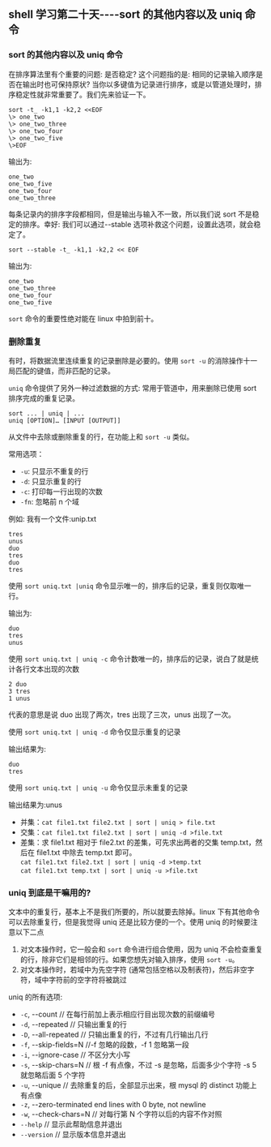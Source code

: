 ## shell 学习第二十天----sort 的其他内容以及 uniq 命令

### sort 的其他内容以及 uniq 命令

在排序算法里有个重要的问题: 是否稳定? 这个问题指的是: 相同的记录输入顺序是否在输出时也可保持原状? 当你以多键值为记录进行排序，或是以管道处理时，排序稳定性就非常重要了。我们先来验证一下。

```
sort -t_ -k1,1 -k2,2 <<EOF
\> one_two
\> one_two_three
\> one_two_four
\> one_two_five
\>EOF
```

输出为:

```
one_two
one_two_five
one_two_four
one_two_three
```

每条记录内的排序字段都相同，但是输出与输入不一致，所以我们说 sort 不是稳定的排序。幸好: 我们可以通过--stable 选项补救这个问题，设置此选项，就会稳定了。

`sort --stable -t_ -k1,1 -k2,2 << EOF`

输出为:

```
one_two
one_two_three
one_two_four
one_two_five
```

`sort` 命令的重要性绝对能在 linux 中拍到前十。
 
### 删除重复

有时，将数据流里连续重复的记录删除是必要的。使用 `sort -u` 的消除操作十一局匹配的键值，而非匹配的记录。

`uniq` 命令提供了另外一种过滤数据的方式: 常用于管道中，用来删除已使用 sort 排序完成的重复记录。

```
sort ... | uniq | ...  
uniq [OPTION]… [INPUT [OUTPUT]]
```

从文件中去除或删除重复的行，在功能上和 `sort -u` 类似。  

常用选项：

- `-u`: 只显示不重复的行
- `-d`: 只显示重复的行
- `-c`: 打印每一行出现的次数
- `-fn`: 忽略前 n 个域

例如: 我有一个文件:unip.txt

```
tres
unus
duo
tres
duo
tres
```

使用 `sort uniq.txt |uniq` 命令显示唯一的，排序后的记录，重复则仅取唯一行。

输出为:

```
duo
tres
unus
```

使用 `sort uniq.txt | uniq -c` 命令计数唯一的，排序后的记录，说白了就是统计各行文本出现的次数

```
2 duo
3 tres
1 unus
```

代表的意思是说 duo 出现了两次，tres 出现了三次，unus 出现了一次。

使用 `sort uniq.txt | uniq -d` 命令仅显示重复的记录

输出结果为:
```
duo
tres
```

使用 `sort uniq.txt | uniq -u` 命令仅显示未重复的记录

输出结果为:unus
 
- 并集：`cat file1.txt file2.txt | sort | uniq > file.txt`
- 交集：`cat file1.txt file2.txt | sort | uniq -d >file.txt`
- 差集：求 file1.txt 相对于 file2.txt 的差集，可先求出两者的交集 temp.txt，然后在 file1.txt 中除去 temp.txt 即可。  
`cat file1.txt file2.txt | sort | uniq -d >temp.txt`  
`cat file1.txt temp.txt | sort | uniq -u >file.txt`
 
### uniq 到底是干嘛用的?

文本中的重复行，基本上不是我们所要的，所以就要去除掉。linux 下有其他命令可以去除重复行，但是我觉得 uniq 还是比较方便的一个。使用 uniq 的时候要注意以下二点

1. 对文本操作时，它一般会和 `sort` 命令进行组合使用，因为 uniq 不会检查重复的行，除非它们是相邻的行。如果您想先对输入排序，使用 `sort -u`。
2. 对文本操作时，若域中为先空字符 (通常包括空格以及制表符)，然后非空字符，域中字符前的空字符将被跳过
 
uniq 的所有选项:  

- `-c`, --count              // 在每行前加上表示相应行目出现次数的前缀编号
- `-d`, --repeated          // 只输出重复的行
- `-D`, --all-repeated      // 只输出重复的行，不过有几行输出几行
- `-f`, --skip-fields=N     //-f 忽略的段数，-f 1 忽略第一段
- `-i`, --ignore-case       // 不区分大小写
- `-s`, --skip-chars=N      // 根 -f 有点像，不过 -s 是忽略，后面多少个字符 -s 5 就忽略后面 5 个字符
- `-u`, --unique            // 去除重复的后，全部显示出来，根 mysql 的 distinct 功能上有点像
- `-z`, --zero-terminated   end lines with 0 byte, not newline
- `-w`, --check-chars=N      // 对每行第 N 个字符以后的内容不作对照
- `--help`              // 显示此帮助信息并退出
- `--version`              // 显示版本信息并退出